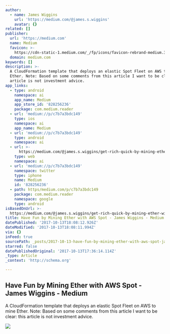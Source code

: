 ```yaml
---
author:
  - name: James Wiggins
    url: 'https://medium.com/@james.s.wiggins'
    avatar: {}
related: []
publisher:
  url: 'https://medium.com'
  name: Medium
  favicon: >-
    https://cdn-static-1.medium.com/_/fp/icons/favicon-rebrand-medium.3Y6xpZ-0FSdWDnPM3hSBIA.ico
  domain: medium.com
keywords: []
description: >-
  A CloudFormation template that deploys an elastic Spot Fleet on AWS to mine
  Ether. Note: Based on some comments from this article I want to be clear: this
  article is not investment advice.
app_links:
  - type: android
    namespace: ai
    app_name: Medium
    app_store_id: '828256236'
    package: com.medium.reader
  - url: 'medium://p/c7b7a3bdc149'
    type: ios
    namespace: ai
    app_name: Medium
  - url: 'medium://p/c7b7a3bdc149'
    type: android
    namespace: ai
  - url: >-
      https://medium.com/@james.s.wiggins/get-rich-quick-by-mining-ether-with-aws-spot-c7b7a3bdc149
    type: web
    namespace: ai
  - url: 'medium://p/c7b7a3bdc149'
    namespace: twitter
    type: iphone
    name: Medium
    id: '828256236'
  - path: https/medium.com/p/c7b7a3bdc149
    package: com.medium.reader
    namespace: google
    type: android
isBasedOnUrl: >-
  https://medium.com/@james.s.wiggins/get-rich-quick-by-mining-ether-with-aws-spot-c7b7a3bdc149
title: Have Fun by Mining Ether with AWS Spot - James Wiggins - Medium
datePublished: '2017-10-13T18:08:12.926Z'
dateModified: '2017-10-13T18:08:11.994Z'
via: {}
inFeed: true
sourcePath: _posts/2017-10-13-have-fun-by-mining-ether-with-aws-spot-james-wiggins-med.md
starred: false
datePublishedOriginal: '2017-10-13T17:36:14.114Z'
_type: Article
_context: 'http://schema.org'

---
```

<article style=""><h1>Have Fun by Mining Ether with AWS Spot - James Wiggins - Medium</h1><p>A CloudFormation template that deploys an elastic Spot Fleet on AWS to mine Ether. Note: Based on some comments from this article I want to be clear: this article is not investment advice.</p><img src="https://cdn-images-1.medium.com/max/1200/1*y-B9LaFU2d7L8c4qeTVDMA.png" /></article>